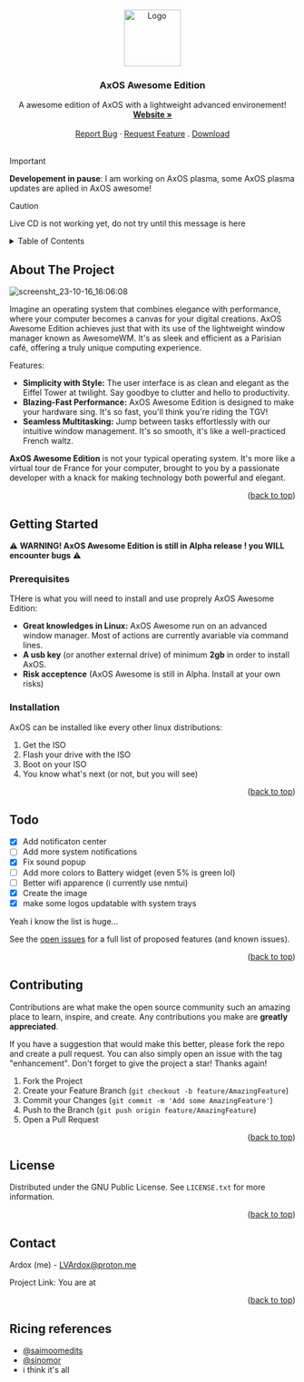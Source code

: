 <a name="readme-top"></a>


<!-- PROJECT SHIELDS -->
<!--
[![Contributors][contributors-shield]][contributors-url]
[![Forks][forks-shield]][forks-url]
[![Stargazers][stars-shield]][stars-url]
[![Issues][issues-shield]][issues-url]
[![MIT License][license-shield]][license-url]
[![LinkedIn][linkedin-shield]][linkedin-url]
-->


<!-- PROJECT LOGO -->
<br />
<div align="center">
    <img src="https://github.com/LeVraiArdox/AxOS-Awesome/assets/130380847/f3eab4c4-9d11-4d0d-bdef-8c5f09f025dc.png" alt="Logo" width="100" height="100">
  </a>

  <h3 align="center">AxOS Awesome Edition</h3>

  <p align="center">
    A awesome edition of AxOS with a lightweight advanced environement!
    <br />
    <a href="https://levraiardox.github.io"><strong>Website »</strong></a>
    <br />
    <br />
    <a href="https://github.com/levraiardox/AxOS-Awesome/issues">Report Bug</a>
    ·
    <a href="https://github.com/levraiardox/AxOS-Awesome/issues">Request Feature</a>
    .
    <a href="https://github.com/AxOS-project/AxOS-Awesome/releases/">Download</a>
    <br />
    <br />
  </p>
</div>


> [!IMPORTANT]
> **Developement in pause**: I am working on AxOS plasma, some AxOS plasma updates are aplied in AxOS awesome!


> [!CAUTION]
> Live CD is not working yet, do not try until this message is here

<!-- TABLE OF CONTENTS -->
<details>
  <summary>Table of Contents</summary>
  <ol>
    <li>
      <a href="#about-the-project">About The Project</a>
    </li>
    <li>
      <a href="#getting-started">Getting Started</a>
      <ul>
        <li><a href="#prerequisites">Prerequisites</a></li>
        <li><a href="#installation">Installation</a></li>
      </ul>
    </li>
    <li><a href="#Todo">Todo</a></li>
    <li><a href="#contributing">Contributing</a></li>
    <li><a href="#license">License</a></li>
    <li><a href="#contact">Contact</a></li>
  </ol>
</details>



<!-- ABOUT THE PROJECT -->
## About The Project
![screensht_23-10-16_16:06:08](https://github.com/AxOS-project/AxOS-Awesome/assets/110931544/51aedadf-2ef7-488f-80da-0e1bf72a48f3)



Imagine an operating system that combines elegance with performance, where your computer becomes a canvas for your digital creations. AxOS Awesome Edition achieves just that with its use of the lightweight window manager known as AwesomeWM. It's as sleek and efficient as a Parisian café, offering a truly unique computing experience.

Features:
* **Simplicity with Style:** The user interface is as clean and elegant as the Eiffel Tower at twilight. Say goodbye to clutter and hello to productivity.
* **Blazing-Fast Performance:** AxOS Awesome Edition is designed to make your hardware sing. It's so fast, you'll think you're riding the TGV!
* **Seamless Multitasking:** Jump between tasks effortlessly with our intuitive window management. It's so smooth, it's like a well-practiced French waltz.
  
**AxOS Awesome Edition** is not your typical operating system. It's more like a virtual tour de France for your computer, brought to you by a passionate developer with a knack for making technology both powerful and elegant.


<p align="right">(<a href="#readme-top">back to top</a>)</p>



<!-- GETTING STARTED -->
## Getting Started

⚠️ **WARNING! AxOS Awesome Edition is still in Alpha release ! you WILL encounter bugs** ⚠️

### Prerequisites

THere is what you will need to install and use proprely AxOS Awesome Edition:
* **Great knowledges in Linux:** AxOS Awesome run on an advanced window manager. Most of actions are currently avariable via command lines.
* **A usb key** (or another external drive) of minimum **2gb** in order to install AxOS.
* **Risk acceptence** (AxOS Awesome is still in Alpha. Install at your own risks)


### Installation

AxOS can be installed like every other linux distributions:
1. Get the ISO
2. Flash your drive with the ISO
3. Boot on your ISO
4. You know what's next (or not, but you will see)

<p align="right">(<a href="#readme-top">back to top</a>)</p>




<!-- Todo -->
## Todo

- [x] Add notificaton center 
- [ ] Add more system notifications
- [x] Fix sound popup
- [ ] Add more colors to Battery widget (even 5% is green lol)
- [ ] Better wifi apparence (i currently use nmtui)
- [x] Create the image
- [x] make some logos updatable with system trays
      
Yeah i know the list is huge...


See the [open issues](https://github.com/LeVraiArdox/AxOS-Awesome/issues) for a full list of proposed features (and known issues).

<p align="right">(<a href="#readme-top">back to top</a>)</p>



<!-- CONTRIBUTING -->
## Contributing

Contributions are what make the open source community such an amazing place to learn, inspire, and create. Any contributions you make are **greatly appreciated**.

If you have a suggestion that would make this better, please fork the repo and create a pull request. You can also simply open an issue with the tag "enhancement".
Don't forget to give the project a star! Thanks again!

1. Fork the Project
2. Create your Feature Branch (`git checkout -b feature/AmazingFeature`)
3. Commit your Changes (`git commit -m 'Add some AmazingFeature'`)
4. Push to the Branch (`git push origin feature/AmazingFeature`)
5. Open a Pull Request

<p align="right">(<a href="#readme-top">back to top</a>)</p>



<!-- LICENSE -->
## License

Distributed under the GNU Public License. See `LICENSE.txt` for more information.

<p align="right">(<a href="#readme-top">back to top</a>)</p>



<!-- CONTACT -->
## Contact

Ardox (me) -  LVArdox@proton.me

Project Link: You are at

<p align="right">(<a href="#readme-top">back to top</a>)</p>

## Ricing references
* <a href="https://github.com/saimoomedits/dotfiles">@saimoomedits</a>
* <a href="https://github.com/Sinomor/dotfiles">@sinomor</a>
* i think it's all
